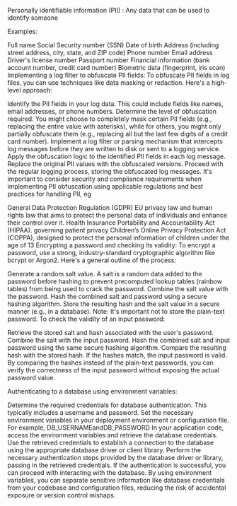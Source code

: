 Personally identifiable information (PII) :
Any data that can be used to identify someone

Examples:

Full name
Social Security number (SSN)
Date of birth
Address (including street address, city, state, and ZIP code)
Phone number
Email address
Driver's license number
Passport number
Financial information (bank account number, credit card number)
Biometric data (fingerprint, iris scan)
Implementing a log filter to obfuscate PII fields: To obfuscate PII fields in log files, you can use techniques like data masking or redaction. Here's a high-level approach:

Identify the PII fields in your log data. This could include fields like names, email addresses, or phone numbers.
Determine the level of obfuscation required. You might choose to completely mask certain PII fields (e.g., replacing the entire value with asterisks), while for others, you might only partially obfuscate them (e.g., replacing all but the last few digits of a credit card number).
Implement a log filter or parsing mechanism that intercepts log messages before they are written to disk or sent to a logging service.
Apply the obfuscation logic to the identified PII fields in each log message.
Replace the original PII values with the obfuscated versions.
Proceed with the regular logging process, storing the obfuscated log messages.
It's important to consider security and compliance requirements when implementing PII obfuscation.using applicable regulations and best practices for handling PII, eg

General Data Protection Regulation (GDPR) EU privacy law and human rights law that aims to protect the personal data of individuals and enhance their control over it.
Health Insurance Portability and Accountability Act (HIPAA). governing patient privacy
Children’s Online Privacy Protection Act (COPPA), designed to protect the personal information of children under the age of 13
Encrypting a password and checking its validity: To encrypt a password, use a strong, industry-standard cryptographic algorithm like bcrypt or Argon2. Here's a general outline of the process:

Generate a random salt value. A salt is a random data added to the password before hashing to prevent precomputed lookup tables (rainbow tables) from being used to crack the password.
Combine the salt value with the password.
Hash the combined salt and password using a secure hashing algorithm.
Store the resulting hash and the salt value in a secure manner (e.g., in a database). Note: It's important not to store the plain-text password.
To check the validity of an input password:

Retrieve the stored salt and hash associated with the user's password.
Combine the salt with the input password.
Hash the combined salt and input password using the same secure hashing algorithm.
Compare the resulting hash with the stored hash.
If the hashes match, the input password is valid.
By comparing the hashes instead of the plain-text passwords, you can verify the correctness of the input password without exposing the actual password value.

Authenticating to a database using environment variables:

Determine the required credentials for database authentication. This typically includes a username and password.
Set the necessary environment variables in your deployment environment or configuration file. For example, DB_USERNAMEandDB_PASSWORD
In your application code, access the environment variables and retrieve the database credentials.
Use the retrieved credentials to establish a connection to the database using the appropriate database driver or client library.
Perform the necessary authentication steps provided by the database driver or library, passing in the retrieved credentials.
If the authentication is successful, you can proceed with interacting with the database.
By using environment variables, you can separate sensitive information like database credentials from your codebase and configuration files, reducing the risk of accidental exposure or version control mishaps.
